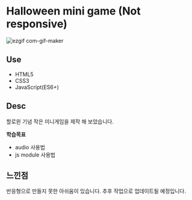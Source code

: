 # Halloween mini game (Not responsive)

![ezgif com-gif-maker](https://user-images.githubusercontent.com/68719427/143812965-5887a2ee-de73-456f-a81c-6f6d605cc821.gif)

## Use

- HTML5
- CSS3
- JavaScript(ES6+)

## Desc

할로윈 기념 작은 미니게임을 제작 해 보았습니다.

**학습목표**

- audio 사용법
- js module 사용법

## 느낀점

반응형으로 만들지 못한 아쉬움이 있습니다. 추후 작업으로 업데이트될 예정입니다.
